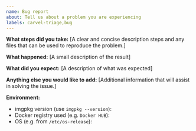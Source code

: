 ```yaml
---
name: Bug report
about: Tell us about a problem you are experiencing
labels: carvel-triage,bug
---
```


**What steps did you take:**
[A clear and concise description steps and any files that can be used to reproduce the problem.]

**What happened:**
[A small description of the result]

**What did you expect:**
[A description of what was expected]


**Anything else you would like to add:**
[Additional information that will assist in solving the issue.]


**Environment:**

- imgpkg version (use `imgpkg --version`):
- Docker registry used (e.g. `Docker HUB`): 
- OS (e.g. from `/etc/os-release`):
